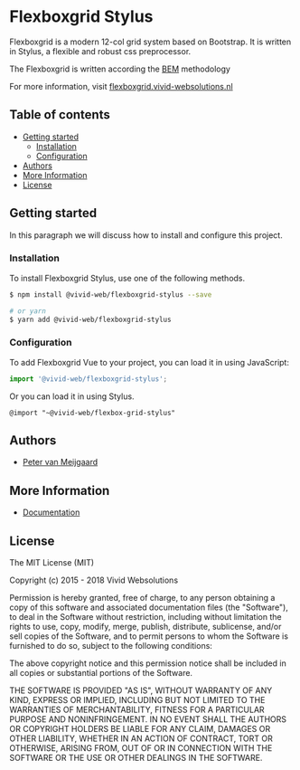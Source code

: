 # Flexboxgrid Stylus #
Flexboxgrid is a modern 12-col grid system based on Bootstrap.
It is written in Stylus, a flexible and robust css preprocessor.

The Flexboxgrid is written according the [BEM](http://getbem.com/) methodology

For more information, visit [flexboxgrid.vivid-websolutions.nl](http://flexboxgrid.vivid-websolutions.nl)

## Table of contents ##
 - [Getting started](#getting-started)
    -  [Installation](#installation)
    -  [Configuration](#configuration)
 - [Authors](#authors)
 - [More Information](#more-information)
 - [License](#license)

## Getting started ##
In this paragraph we will discuss how to install and configure this project.

### Installation ###
To install Flexboxgrid Stylus, use one of the following methods.
```bash
$ npm install @vivid-web/flexboxgrid-stylus --save

# or yarn
$ yarn add @vivid-web/flexboxgrid-stylus
```

### Configuration ###
To add Flexboxgrid Vue to your project, you can load it in using JavaScript:
```javascript
import '@vivid-web/flexboxgrid-stylus';
```

Or you can load it in using Stylus.
```stylus
@import "~@vivid-web/flexbox-grid-stylus"
```

## Authors ##
 - [Peter van Meijgaard](https://github.com/petervmeijgaard)

## More Information ##
  -  [Documentation](http://flexboxgrid.vivid-websolutions.nl)

## License ##
The MIT License (MIT)

Copyright (c) 2015 - 2018 Vivid Websolutions

Permission is hereby granted, free of charge, to any person obtaining a copy
of this software and associated documentation files (the "Software"), to deal
in the Software without restriction, including without limitation the rights
to use, copy, modify, merge, publish, distribute, sublicense, and/or sell
copies of the Software, and to permit persons to whom the Software is
furnished to do so, subject to the following conditions:

The above copyright notice and this permission notice shall be included in all
copies or substantial portions of the Software.

THE SOFTWARE IS PROVIDED "AS IS", WITHOUT WARRANTY OF ANY KIND, EXPRESS OR
IMPLIED, INCLUDING BUT NOT LIMITED TO THE WARRANTIES OF MERCHANTABILITY,
FITNESS FOR A PARTICULAR PURPOSE AND NONINFRINGEMENT. IN NO EVENT SHALL THE
AUTHORS OR COPYRIGHT HOLDERS BE LIABLE FOR ANY CLAIM, DAMAGES OR OTHER
LIABILITY, WHETHER IN AN ACTION OF CONTRACT, TORT OR OTHERWISE, ARISING FROM,
OUT OF OR IN CONNECTION WITH THE SOFTWARE OR THE USE OR OTHER DEALINGS IN THE
SOFTWARE.
